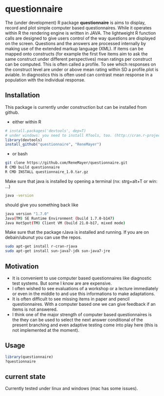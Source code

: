 # questionnaire

The (under development) R package **questionnaire** is aims to display, record and plot simple computer based questionnaires. While it operates within R the rendering engine is written in JAVA. The lightweight R function calls are designed to give users control of the way questions are displayed on the screen. Questions and the answers are processed internally by making use of the extended markup language (XML). If items can be mapped onto constructs (for example the first five items aim to ask the same construct under different perspectives) mean ratings per construct can be computed. This is often called a profile. To see which responses on the construct level are under or above mean rating within SD a profile.plot is aviable. In diagnostics this is often used can contrast mean response in a population with the individual response.    

## Installation

This package is currently under construction but can be installed from github.  
- either within R


```r
# install.packages('devtools', dep=T)
# under windows: you need to install RTools, too. (http://cran.r-project.org/bin/windows/Rtools/)
library(devtools)
install_github("questionnaire", "ReneMayer")
```


- or bash 

```bash
git clone https://github.com/ReneMayer/questionnaire.git
R CMD build questionnaire
R CMD INSTALL questionnaire_1.0.tar.gz
```

Make sure that java is installed by opening a terminal (nx: strg+alt+T or win: ...)
```bash
java -version
```
should give you something back like
```bash
java version "1.7.0"
Java(TM) SE Runtime Environment (build 1.7.0-b147)
Java HotSpot(TM) Client VM (build 21.0-b17, mixed mode)
```
Make sure that the package rJava is installed and running. If you are on debain/ubunut you can use the repos.
```bash
sudo apt-get install r-cran-rjava
sudo apt-get install sun-java7-jdk sun-java7-jre
```

## Motivation

- It is convenient to use computer based questionnaires like diagnostic test systems. But some I know are are expensive. 
- I often wished to see evaluations of a workshop or a lecture immediately or even in the middle to and use this informations to make adaptations.
- It is often difficult to see missing items in paper and pencil questionnaires. With a computer based one we can give feedback if an items is not answered.
- I think one of the major strength of computer based questionnaires is the they can be used to select the next answer conditional of the present branching and even adaptive testing come into play here (this is not implemented at the moment).

## Usage

```r
library(questionnaire)
?questionnaire
```

## current state

Currently tested under linux and windows (mac has some issues).